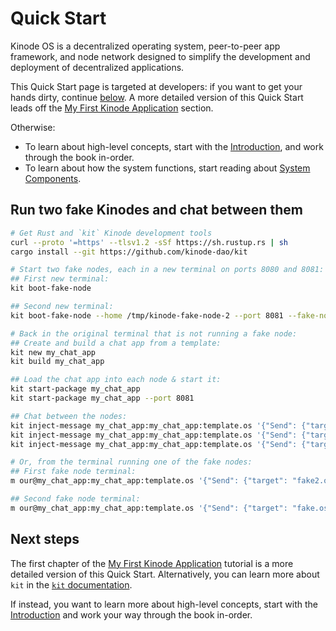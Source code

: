 # Quick Start

Kinode OS is a decentralized operating system, peer-to-peer app framework, and node network designed to simplify the development and deployment of decentralized applications.

This Quick Start page is targeted at developers: if you want to get your hands dirty, continue [below](#run-two-fake-kinodes-and-chat-between-them).
A more detailed version of this Quick Start leads off the [My First Kinode Application](./my_first_app/chapter_1.md) section.

Otherwise:
* To learn about high-level concepts, start with the [Introduction](./intro.md), and work through the book in-order.
* To learn about how the system functions, start reading about [System Components](./process/processes.md).

## Run two fake Kinodes and chat between them

```sh
# Get Rust and `kit` Kinode development tools
curl --proto '=https' --tlsv1.2 -sSf https://sh.rustup.rs | sh
cargo install --git https://github.com/kinode-dao/kit

# Start two fake nodes, each in a new terminal on ports 8080 and 8081:
## First new terminal:
kit boot-fake-node

## Second new terminal:
kit boot-fake-node --home /tmp/kinode-fake-node-2 --port 8081 --fake-node-name fake2.os

# Back in the original terminal that is not running a fake node:
## Create and build a chat app from a template:
kit new my_chat_app
kit build my_chat_app

## Load the chat app into each node & start it:
kit start-package my_chat_app
kit start-package my_chat_app --port 8081

## Chat between the nodes:
kit inject-message my_chat_app:my_chat_app:template.os '{"Send": {"target": "fake2.os", "message": "hello from the outside world"}}'
kit inject-message my_chat_app:my_chat_app:template.os '{"Send": {"target": "fake.os", "message": "replying from fake2.os using first method..."}}' --node fake2.os
kit inject-message my_chat_app:my_chat_app:template.os '{"Send": {"target": "fake.os", "message": "and second!"}}' -p 8081

# Or, from the terminal running one of the fake nodes:
## First fake node terminal:
m our@my_chat_app:my_chat_app:template.os '{"Send": {"target": "fake2.os", "message": "hello world"}}'

## Second fake node terminal:
m our@my_chat_app:my_chat_app:template.os '{"Send": {"target": "fake.os", "message": "wow, it works!"}}'
```

## Next steps

The first chapter of the [My First Kinode Application](./my_first_app/chapter_1.md) tutorial is a more detailed version of this Quick Start.
Alternatively, you can learn more about `kit` in the [`kit` documentation](./kit/kit.md).

If instead, you want to learn more about high-level concepts, start with the [Introduction](./intro.md) and work your way through the book in-order.
